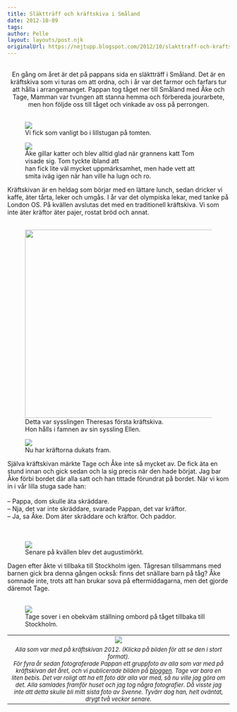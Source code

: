 ```yaml
---
title: Släktträff och kräftskiva i Småland
date: 2012-10-09
tags: 	
author: Pelle
layout: layouts/post.njk
originalUrl: https://nejtupp.blogspot.com/2012/10/slakttraff-och-kraftskiva-i-smaland.html
---
```


<div class="separator" style="clear: both; text-align: center;"><br>En gång om året är det på pappans sida en släktträff i Småland. Det är en kräftskiva som vi turas om att ordna, och i år var det farmor och farfars tur att hålla i arrangemanget. Pappan tog tåget ner till Småland med Åke och Tage, Mamman var tvungen att stanna hemma och förbereda jourarbete, men hon följde oss till tåget och vinkade av oss på perrongen.</div><div class="separator" style="clear: both; text-align: center;"><br></div>

<figure>
	<img src="../../../../img/Kra%CC%88ftskiva+pa%CC%8A+Pyrtet-5C5C7230.jpg">
	<figcaption>Vi fick som vanligt bo i lillstugan på tomten.</figcaption>
</figure>

<figure>
	<img src="../../../../img/Kra%CC%88ftskiva+pa%CC%8A+Pyrtet-5C5C7239.jpg">
	<figcaption>Åke gillar katter och blev alltid glad när grannens katt Tom visade sig. Tom tyckte ibland att <br>han fick lite väl mycket uppmärksamhet, men hade vett att smita iväg igen när han ville ha lugn och ro.</figcaption>
</figure>Kräftskivan är en heldag som börjar med en lättare lunch, sedan dricker vi kaffe, äter tårta, leker och umgås. I år var det olympiska lekar, med tanke på London OS. På kvällen avslutas det med en traditionell kräftskiva. Vi som inte äter kräftor äter pajer, rostat bröd och annat.<br><br>

<figure>
	<img src="../../../../img/Kra%CC%88ftskiva+pa%CC%8A+Pyrtet-5C5C7262.jpg" width="426">
	<figcaption>Detta var sysslingen Theresas första kräftskiva. <br>Hon hålls i famnen av sin syssling Ellen.</figcaption>
</figure>

<figure>
	<img src="../../../../img/Kra%CC%88ftskiva+pa%CC%8A+Pyrtet-5C5C7363.jpg">
	<figcaption>Nu har kräftorna dukats fram.</figcaption>
</figure>Själva kräftskivan märkte Tage och Åke inte så mycket av. De fick äta en stund innan och gick sedan och la sig precis när den hade börjat. Jag bar Åke förbi bordet där alla satt och han tittade förundrat på bordet. När vi kom in i vår lilla stuga sade han:<br><br>– Pappa, dom skulle äta skräddare.<br>– Nja, det var inte skräddare, svarade Pappan, det var kräftor.<br>– Ja, sa Åke. Dom äter skräddare och kräftor. Och paddor.<br><br><br>

<figure>
	<img src="../../../../img/Kra%CC%88ftskiva+pa%CC%8A+Pyrtet-5C5C7369.jpg">
	<figcaption>Senare på kvällen blev det augustimörkt.</figcaption>
</figure>Dagen efter åkte vi tillbaka till Stockholm igen. Tågresan tillsammans med barnen gick bra denna gången också: finns det snällare barn på tåg? Åke somnade inte, trots att han brukar sova på eftermiddagarna, men det gjorde däremot Tage.<br><br>

<figure>
	<img src="../../../../img/Kra%CC%88ftskiva+pa%CC%8A+Pyrtet-5C5C7410.jpg">
	<figcaption>Tage sover i en obekväm ställning ombord på tåget tillbaka till Stockholm.</figcaption>
</figure><div><table align="center" cellpadding="0" cellspacing="0" class="tr-caption-container" style="margin-left: auto; margin-right: auto; text-align: center;"><tbody><tr><td><img src="../../../../img/Kra%CC%88ftskiva+pa%CC%8A+Pyrtet-5C5C7291_larger.jpg"></td></tr><tr><td class="tr-caption" style="font-size: 13px;"><i>Alla som var med på kräftskivan 2012. (Klicka på bilden för att se den i stort format).</figcaption>
</figure>

<div>För fyra år sedan fotograferade Pappan ett gruppfoto av alla som var med på kräftskivan det året, och vi publicerade bilden på <a href="http://nejtupp.blogspot.se/2008/08/tillbakablick-p-semestern.html">bloggen</a>. Tage var bara en liten bebis. Det var roligt att ha ett foto där alla var med, så nu ville jag göra om det. Alla samlades framför huset och jag tog några fotografier. Då visste jag inte att detta skulle bli mitt sista foto av Svenne. Tyvärr dog han, helt oväntat, drygt två veckor senare.</div>
